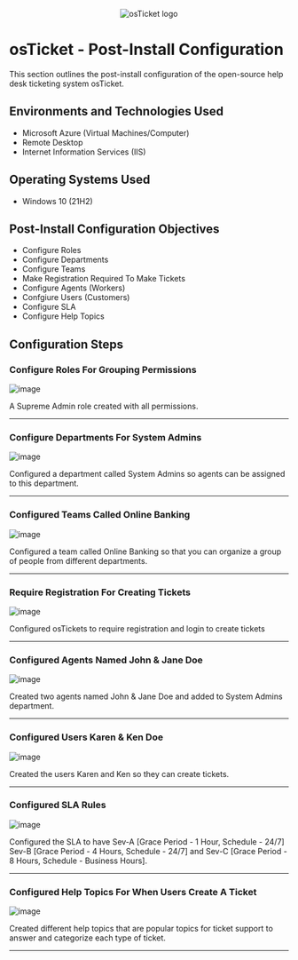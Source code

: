 <p align="center">
<img src="https://i.imgur.com/Clzj7Xs.png" alt="osTicket logo"/>
</p>

<h1>osTicket - Post-Install Configuration</h1>
This section outlines the post-install configuration of the open-source help desk ticketing system osTicket.<br />

<h2>Environments and Technologies Used</h2>

- Microsoft Azure (Virtual Machines/Computer)
- Remote Desktop
- Internet Information Services (IIS)

<h2>Operating Systems Used </h2>

- Windows 10</b> (21H2)

<h2>Post-Install Configuration Objectives</h2>

- Configure Roles
- Configure Departments
- Configure Teams
- Make Registration Required To Make Tickets
- Configure Agents (Workers)
- Confgiure Users (Customers)
- Configure SLA
- Configure Help Topics

<h2>Configuration Steps</h2>

<h3>Configure Roles For Grouping Permissions</h3>

![image](https://github.com/user-attachments/assets/be2f473c-0526-4231-8c9b-a0b74f016f62)

<p>
A Supreme Admin role created with all permissions.
</p>
<hr>
<h3>Configure Departments For System Admins</h3>

![image](https://github.com/user-attachments/assets/f94602f8-28c1-46d8-a57e-53aeff0569ca)

<p>
Configured a department called System Admins so agents can be assigned to this department.
</p>
<hr>
<h3>Configured Teams Called Online Banking</h3>

![image](https://github.com/user-attachments/assets/88b1c41e-9a7c-4375-ba45-5ea06062c2db)

<p>Configured a team called Online Banking so that you can organize a group of people from different departments.</p>
<hr>
<h3>Require Registration For Creating Tickets</h3>

![image](https://github.com/user-attachments/assets/17aa31de-0c11-4a32-9494-08d1db4bce87)

<p>Configured osTickets to require registration and login to create tickets</p>
<hr>
<h3>Configured Agents Named John & Jane Doe</h3>

![image](https://github.com/user-attachments/assets/419324dd-7f40-4643-b84b-042c15e1a4ba)

<p>Created two agents named John & Jane Doe and added to System Admins department.</p>
<hr>
<h3>Configured Users Karen & Ken Doe</h3>

![image](https://github.com/user-attachments/assets/00c9abd5-4040-4e1c-bf46-b3b4afab6bac)

<p>Created the users Karen and Ken so they can create tickets.</p>
<hr>
<h3>Configured SLA Rules</h3>

![image](https://github.com/user-attachments/assets/f1e569fb-e043-4705-a925-265ebe79b590)

<p>Configured the SLA to have Sev-A [Grace Period - 1 Hour, Schedule - 24/7] Sev-B [Grace Period - 4 Hours, Schedule - 24/7] and Sev-C [Grace Period - 8 Hours, Schedule - Business Hours]. </p>
<hr>
<h3>Configured Help Topics For When Users Create A Ticket</h3>

![image](https://github.com/user-attachments/assets/7751fa56-5cde-4926-9609-209c226526ea)

<p>Created different help topics that are popular topics for ticket support to answer and categorize each type of ticket.</p>
<hr>
